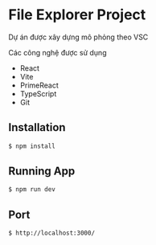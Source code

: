 # File Explorer Project

Dự án được xây dựng mô phỏng theo VSC

Các công nghệ được sử dụng
- React
- Vite
- PrimeReact
- TypeScript
- Git

## Installation

```bash
$ npm install
```

## Running App
```bash
$ npm run dev
```

## Port
```bash
$ http://localhost:3000/
```